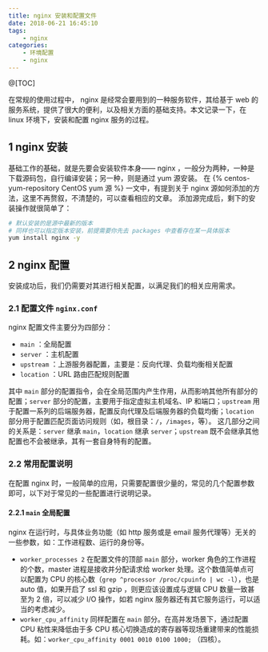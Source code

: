 ```yaml
---
title: nginx 安装和配置文件
date: 2018-06-21 16:45:10
tags:
    - nginx
categories:
    - 环境配置
    - nginx
---
```


@[TOC]

在常规的使用过程中， nginx 是经常会要用到的一种服务软件，其给基于 web 的服务系统，提供了很大的便利，以及相关方面的基础支持。本文记录一下，在 linux 环境下，安装和配置 nginx 服务的过程。

<!-- more -->

## 1 nginx 安装
基础工作的基础，就是先要会安装软件本身—— nginx ，一般分为两种，一种是下载源码包，自行编译安装；另一种，则是通过 yum 源安装。
在 {% centos-yum-repository CentOS yum 源 %} 一文中，有提到关于 nginx 源如何添加的方法，这里不再赘叙，不清楚的，可以查看相应的文章。
添加源完成后，剩下的安装操作就很简单了：
```bash
# 默认安装的是源中最新的版本
# 同样也可以指定版本安装，前提需要你先去 packages 中查看存在某一具体版本
yum install nginx -y
```

## 2 nginx 配置
安装成功后，我们仍需要对其进行相关配置，以满足我们的相关应用需求。

### 2.1 配置文件 `nginx.conf`
nginx 配置文件主要分为四部分：

- `main` ：全局配置
- `server` ：主机配置
- `upstream` ：上游服务器配置，主要是：反向代理、负载均衡相关配置
- `location` ：URL 路由匹配规则配置

其中 `main` 部分的配置指令，会在全局范围内产生作用，从而影响其他所有部分的配置；`server` 部分的配置，主要用于指定虚拟主机域名、IP 和端口；`upstream` 用于配置一系列的后端服务器，配置反向代理及后端服务器的负载均衡；`location` 部分用于配置匹配页面访问规则（如，根目录：`/`，`/images`，等）。
这几部分之间的关系是：`server` 继承 `main`，`location` 继承 `server`；`upstream` 既不会继承其他配置也不会被继承，其有一套自身特有的配置。

### 2.2 常用配置说明
在配置 nginx 时，一般简单的应用，只需要配置很少量的，常见的几个配置参数即可，以下对于常见的一些配置进行说明记录。

#### 2.2.1 `main` 全局配置
nginx 在运行时，与具体业务功能（如 http 服务或是 email 服务代理等）无关的一些参数，如：工作进程数、运行的身份等。

- `worker_processes 2`
  在配置文件的顶部 `main` 部分，worker 角色的工作进程的个数，master 进程是接收并分配请求给 worker 处理。这个数值简单点可以配置为 CPU 的核心数（`grep ^processor /proc/cpuinfo | wc -l`），也是 auto 值，如果开启了 ssl 和 gzip ，则更应该设置成与逻辑 CPU 数量一致甚至为 2 倍，可以减少 I/O 操作，如若 nginx 服务器还有其它服务运行，可以适当的考虑减少。
- `worker_cpu_affinity`
  同样配置在 `main` 部分。在高并发场景下，通过配置 CPU 粘性来降低由于多 CPU 核心切换造成的寄存器等现场重建带来的性能损耗。如：`worker_cpu_affinity 0001 0010 0100 1000;` （四核）。
